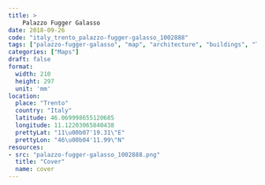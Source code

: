 ```yaml
---
title: > 
    Palazzo Fugger Galasso
date: 2018-09-26
code: "italy_trento_palazzo-fugger-galasso_1002888"
tags: ["palazzo-fugger-galasso", "map", "architecture", "buildings", "Trento", "Italy"]
categories: ["Maps"]
draft: false
format:
  width: 210
  height: 297
  unit: 'mm'
location:
  place: "Trento"
  country: "Italy"
  latitude: 46.069998655120685
  longitude: 11.12203065840438
  prettyLat: "11\u00b07'19.31\"E"
  prettyLon: "46\u00b04'11.99\"N"
resources:
- src: "palazzo-fugger-galasso_1002888.png"
  title: "Cover"
  name: cover
---
```

